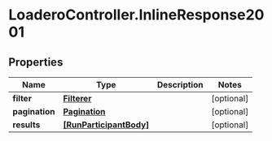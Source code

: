 # LoaderoController.InlineResponse2001

## Properties
Name | Type | Description | Notes
------------ | ------------- | ------------- | -------------
**filter** | [**Filterer**](Filterer.md) |  | [optional] 
**pagination** | [**Pagination**](Pagination.md) |  | [optional] 
**results** | [**[RunParticipantBody]**](RunParticipantBody.md) |  | [optional] 
